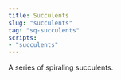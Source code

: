 ```yaml
---
title: Succulents
slug: "succulents"
tag: "sq-succulents"
scripts: 
- "succulents"
---
```


A series of spiraling succulents.